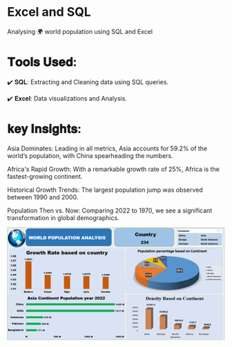# Excel and SQL

Analysing 🌍 world population using SQL and Excel 



# 𝐓𝐨𝐨𝐥𝐬 𝐔𝐬𝐞𝐝:

✔️ 𝐒𝐐𝐋: Extracting and Cleaning data using SQL queries.

✔️ 𝐄𝐱𝐜𝐞𝐥: Data visualizations and Analysis.



# 𝐤𝐞𝐲 𝐈𝐧𝐬𝐢𝐠𝐡𝐭𝐬:

Asia Dominates: Leading in all metrics, Asia accounts for 59.2% of the world’s population, with China spearheading the numbers.



 Africa's Rapid Growth: With a remarkable growth rate of 25%, Africa is the fastest-growing continent.



 Historical Growth Trends: The largest population jump was observed between 1990 and 2000.



Population Then vs. Now: Comparing 2022 to 1970, we see a significant transformation in global demographics.

![image alt](https://github.com/v-akash/Excel-and-SQL/blob/6c8e1890ffec979ba5b6d9c976d0d4f54b1de39d/s2.PNG)





